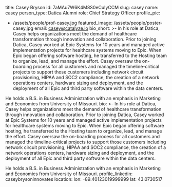 title: Casey Bryson
id: 7aMAu7W6K4M8S0eCuIyCCM
slug: casey
name: casey
person_type: Datica Alumni
role: Chief Strategy Officer
profile_pic:
  - /assets/people/prof-casey.jpg
featured_image: /assets/people/poster-casey.jpg
email: casey@catalyze.io
bio_short: >-
  In his role at Datica, Casey helps organizations meet the demand of healthcare
  transformation through innovation and collaboration. Prior to joining Datica,
  Casey worked at Epic Systems for 10 years and managed active implementation
  projects for healthcare systems moving to Epic. When Epic began offering
  software hosting, he transferred to the Hosting team to organize, lead, and
  manage the effort. Casey oversaw the on-boarding process for all customers and
  managed the timeline-critical projects to support those customers including
  network circuit provisioning, HIPAA and SOC2 compliance, the creation of a
  network operations centers, hardware sizing and deployment, and the deployment
  of all Epic and third party software within the data centers.


  He holds a B.S. in Business Administration with an emphasis in Marketing and
  Economics from University of Missouri.
bio: >-
  In his role at Datica, Casey helps organizations meet the demand of healthcare
  transformation through innovation and collaboration. Prior to joining Datica,
  Casey worked at Epic Systems for 10 years and managed active implementation
  projects for healthcare systems moving to Epic. When Epic began offering
  software hosting, he transferred to the Hosting team to organize, lead, and
  manage the effort. Casey oversaw the on-boarding process for all customers and
  managed the timeline-critical projects to support those customers including
  network circuit provisioning, HIPAA and SOC2 compliance, the creation of a
  network operations centers, hardware sizing and deployment, and the deployment
  of all Epic and third party software within the data centers.


  He holds a B.S. in Business Administration with an emphasis in Marketing and
  Economics from University of Missouri.
profile_linkedin: caseybrysoninnovates
location:
  lon: -89.40123019999999
  lat: 43.0730517
